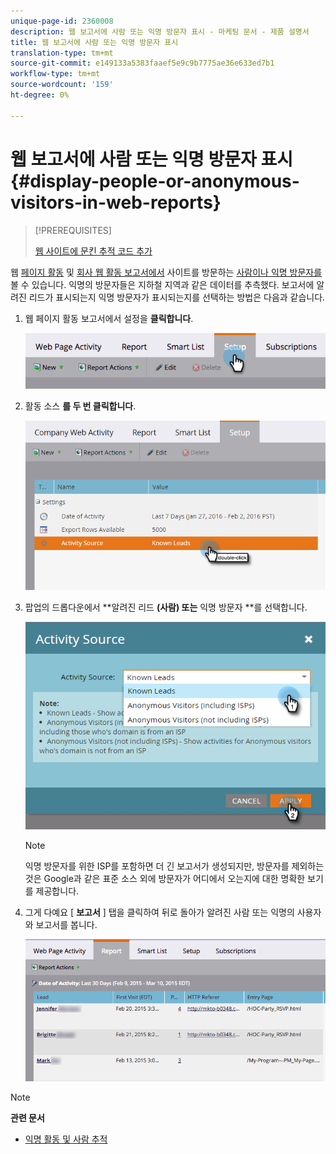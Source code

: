 ```yaml
---
unique-page-id: 2360008
description: 웹 보고서에 사람 또는 익명 방문자 표시 - 마케팅 문서 - 제품 설명서
title: 웹 보고서에 사람 또는 익명 방문자 표시
translation-type: tm+mt
source-git-commit: e149133a5383faaef5e9c9b7775ae36e633ed7b1
workflow-type: tm+mt
source-wordcount: '159'
ht-degree: 0%

---
```



# 웹 보고서에 사람 또는 익명 방문자 표시 {#display-people-or-anonymous-visitors-in-web-reports}

>[!PREREQUISITES]
>
>[웹 사이트에 문킨 추적 코드 추가](../../../../product-docs/administration/additional-integrations/add-munchkin-tracking-code-to-your-website.md)

웹 [페이지 활동](../../../../product-docs/reporting/basic-reporting/report-types/web-page-activity-report.md) 및 [회사 웹 활동 보고서에서](../../../../product-docs/reporting/basic-reporting/report-types/company-web-activity-report.md) 사이트를 방문하는 [사람이나 익명 방문자를](../../../../product-docs/core-marketo-concepts/smart-lists-and-static-lists/managing-people-in-smart-lists/understanding-anonymous-activity-and-people.md) 볼 수 있습니다. 익명의 방문자들은 지하철 지역과 같은 데이터를 추측했다.  보고서에 알려진 리드가 표시되는지 익명 방문자가 표시되는지를 선택하는 방법은 다음과 같습니다.

1. 웹 페이지 활동 보고서에서 설정을 **클릭합니다**.

   ![](assets/image2015-3-10-11-3a43-3a13.png)

1. 활동 소스 **를 두 번 클릭합니다**.

   ![](assets/image2016-2-2-14-3a5-3a59.png)

1. 팝업의 드롭다운에서 **알려진 리드 **(사람) 또는** 익명 방문자 **를 선택합니다.

   ![](assets/image2016-2-2-14-3a7-3a8.png)

   >[!NOTE]
   >
   >익명 방문자를 위한 ISP를 포함하면 더 긴 보고서가 생성되지만, 방문자를 제외하는 것은 Google과 같은 표준 소스 외에 방문자가 어디에서 오는지에 대한 명확한 보기를 제공합니다.

1. 그게 다예요 [ **보고서** ] 탭을 클릭하여 뒤로 돌아가 알려진 사람 또는 익명의 사용자와 보고서를 봅니다.

   ![](assets/image2015-3-10-11-3a48-3a36.png)

>[!NOTE]
>
>**관련 문서**
>
>* [익명 활동 및 사람 추적](tracking-anonymous-activity-and-people.md)

>



